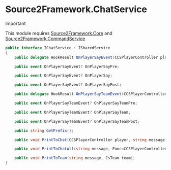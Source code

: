 # Source2Framework.ChatService

> [!IMPORTANT]  
> This module requires [Source2Framework.Core](https://github.com/Source2Framework/Source2Framework) and [Source2Framework.CommandService](https://github.com/Source2Framework/Source2Framework.CommandService)


```csharp
public interface IChatService : ISharedService
{
    public delegate HookResult OnPlayerSayEvent(CCSPlayerController player, CommandInfo info, ref string message);

    public event OnPlayerSayEvent? OnPlayerSayPre;

    public event OnPlayerSayEvent? OnPlayerSay;

    public event OnPlayerSayEvent? OnPlayerSayPost;

    public delegate HookResult OnPlayerSayTeamEvent(CCSPlayerController player, CommandInfo info, ref string message);

    public event OnPlayerSayTeamEvent? OnPlayerSayTeamPre;

    public event OnPlayerSayTeamEvent? OnPlayerSayTeam;

    public event OnPlayerSayTeamEvent? OnPlayerSayTeamPost;

    public string GetPrefix();

    public void PrintToChat(CCSPlayerController player, string message);

    public void PrintToChatAll(string message, Func<CCSPlayerController, bool>? predicate = null);

    public void PrintToTeam(string message, CsTeam team);
}
```
